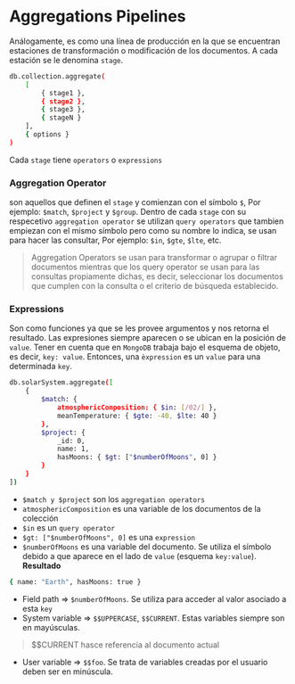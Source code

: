 # Aggregations Pipelines
Análogamente, es como una línea de producción en la que se encuentran estaciones de transformación o modificación de los documentos. A cada estación se le denomina `stage`.

```bash
db.collection.aggregate(
    [
        { stage1 },
        { stage2 },
        { stage3 },
        { stageN }
    ],
    { options }
)
```
Cada `stage` tiene `operators` o `expressions`

### Aggregation Operator
son aquellos que definen el `stage` y comienzan con el símbolo `$`, Por ejemplo: `$match`, `$project` y `$group`.
Dentro de cada `stage` con su respecetivo `aggregation operator` se utilizan `query operators` que tambien empiezan con el mismo símbolo pero como su nombre lo indica, se usan para hacer las consultar, Por ejemplo: `$in`, `$gte`, `$lte`, etc.
> Aggregation Operators se usan para transformar o agrupar o filtrar documentos mientras que los query operator se usan para las consultas propiamente dichas, es decir, seleccionar los documentos que cumplen con la consulta o el criterio de búsqueda establecido.

### Expressions
Son como funciones ya que se les provee argumentos y nos retorna el resultado.
Las expresiones siempre aparecen o se ubican en la posición de `value`. Tener en cuenta que en `MongoDB` trabaja bajo el esquema de objeto, es decir, `key: value`. Entonces, una `èxpression` es un `value` para una determinada `key`.

```bash
db.solarSystem.aggregate([
    {
        $match: {
            atmosphericComposition: { $in: [/02/] },
            meanTemperature: { $gte: -40, $lte: 40 }
        },
        $project: {
            _id: 0,
            name: 1,
            hasMoons: { $gt: ["$numberOfMoons", 0] }
        }
    }
])
```
- ``$match y $project`` son los `aggregation operators`
- `atmosphericComposition` es una variable de los documentos de la colección
- `$in` es un `query operator`
- `$gt: ["$numberOfMoons", 0]` es una `expression`
- `$numberOfMoons` es una variable del documento. Se utiliza el símbolo debido a que aparece en el lado de `value` (esquema `key:value`).
**Resultado**
```bash
{ name: "Earth", hasMoons: true }
```
- Field path => `$numberOfMoons`. Se utiliza para acceder al valor asociado a esta `key`
- System variable => `$$UPPERCASE`, `$$CURRENT`. Estas variables siempre son en mayúsculas.
> $$CURRENT hasce referencia al documento actual
- User variable => ``$$foo``. Se trata de variables creadas por el usuario deben ser en minúscula.
